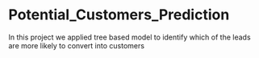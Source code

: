 # Potential_Customers_Prediction
In this project we applied tree based model to identify which of the leads are more likely to convert into customers 
